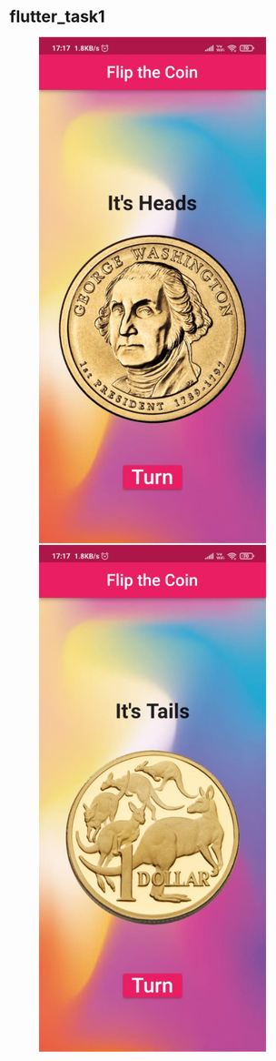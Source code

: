 # flutter_task1
<p align="center">
  <img src="demo1.jpeg" width="400">
  <img src="demo2.jpeg" width="400" >
</p>